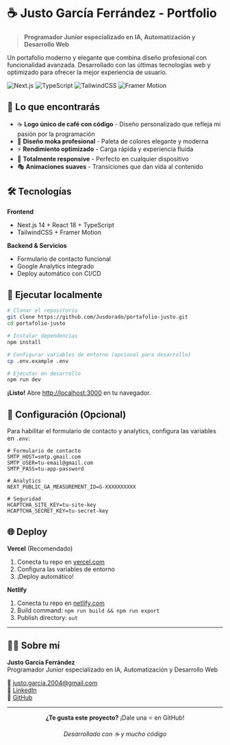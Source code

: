 # ☕ Justo García Ferrández - Portfolio

> **Programador Junior especializado en IA, Automatización y Desarrollo Web**

Un portafolio moderno y elegante que combina diseño profesional con funcionalidad avanzada. Desarrollado con las últimas tecnologías web y optimizado para ofrecer la mejor experiencia de usuario.

![Next.js](https://img.shields.io/badge/Next.js-14-black?style=for-the-badge&logo=next.js)
![TypeScript](https://img.shields.io/badge/TypeScript-blue?style=for-the-badge&logo=typescript)
![TailwindCSS](https://img.shields.io/badge/Tailwind-CSS-38B2AC?style=for-the-badge&logo=tailwind-css)
![Framer Motion](https://img.shields.io/badge/Framer-Motion-black?style=for-the-badge&logo=framer)

## 🎯 Lo que encontrarás

- ☕ **Logo único de café con código** - Diseño personalizado que refleja mi pasión por la programación
- 🎨 **Diseño moka profesional** - Paleta de colores elegante y moderna
- ⚡ **Rendimiento optimizado** - Carga rápida y experiencia fluida
- 📱 **Totalmente responsive** - Perfecto en cualquier dispositivo
- 🎭 **Animaciones suaves** - Transiciones que dan vida al contenido

## 🛠️ Tecnologías

**Frontend**
- Next.js 14 + React 18 + TypeScript
- TailwindCSS + Framer Motion

**Backend & Servicios**
- Formulario de contacto funcional
- Google Analytics integrado
- Deploy automático con CI/CD

## 🚀 Ejecutar localmente

```bash
# Clonar el repositorio
git clone https://github.com/Jusdorado/portafolio-justo.git
cd portafolio-justo

# Instalar dependencias
npm install

# Configurar variables de entorno (opcional para desarrollo)
cp .env.example .env

# Ejecutar en desarrollo
npm run dev
```

**¡Listo!** Abre [http://localhost:3000](http://localhost:3000) en tu navegador.

## 📧 Configuración (Opcional)

Para habilitar el formulario de contacto y analytics, configura las variables en `.env`:

```env
# Formulario de contacto
SMTP_HOST=smtp.gmail.com
SMTP_USER=tu-email@gmail.com
SMTP_PASS=tu-app-password

# Analytics
NEXT_PUBLIC_GA_MEASUREMENT_ID=G-XXXXXXXXXX

# Seguridad
HCAPTCHA_SITE_KEY=tu-site-key
HCAPTCHA_SECRET_KEY=tu-secret-key
```

## 🌐 Deploy

**Vercel** (Recomendado)
1. Conecta tu repo en [vercel.com](https://vercel.com)
2. Configura las variables de entorno
3. ¡Deploy automático!

**Netlify**
1. Conecta tu repo en [netlify.com](https://netlify.com)
2. Build command: `npm run build && npm run export`
3. Publish directory: `out`

---

## 👨‍💻 Sobre mí

**Justo García Ferrández**  
Programador Junior especializado en IA, Automatización y Desarrollo Web

📧 [justo.garcia.2004@gmail.com](mailto:justo.garcia.2004@gmail.com)  
💼 [LinkedIn](https://linkedin.com/in/justo-garcia-ferrandez)  
🐙 [GitHub](https://github.com/Jusdorado)

---

<div align="center">

**¿Te gusta este proyecto?** ¡Dale una ⭐ en GitHub!

*Desarrollado con ☕ y mucho código*

</div>
